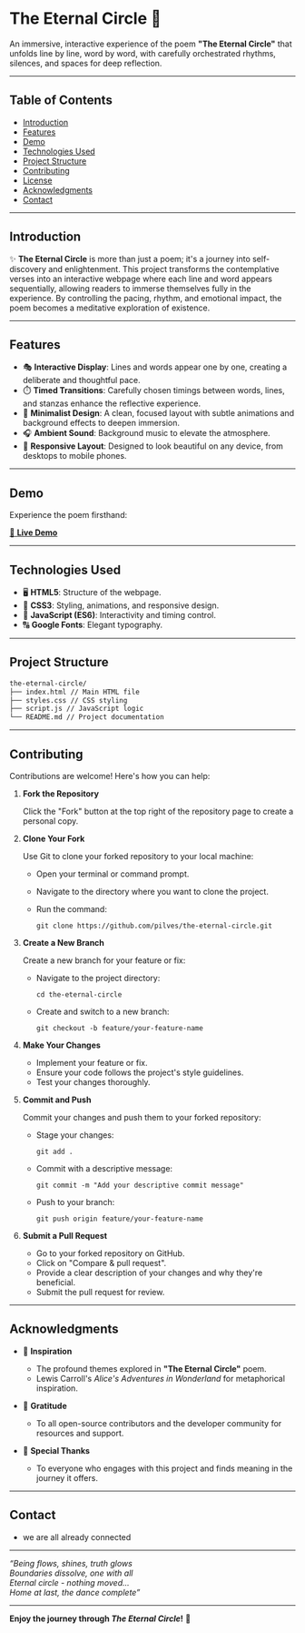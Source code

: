 # The Eternal Circle 🌌

An immersive, interactive experience of the poem **"The Eternal Circle"** that unfolds line by line, word by word, with carefully orchestrated rhythms, silences, and spaces for deep reflection.

---

## Table of Contents

- [Introduction](#introduction)
- [Features](#features)
- [Demo](#demo)
- [Technologies Used](#technologies-used)
- [Project Structure](#project-structure)
- [Contributing](#contributing)
- [License](#license)
- [Acknowledgments](#acknowledgments)
- [Contact](#contact)

---

## Introduction

✨ **The Eternal Circle** is more than just a poem; it's a journey into self-discovery and enlightenment. This project transforms the contemplative verses into an interactive webpage where each line and word appears sequentially, allowing readers to immerse themselves fully in the experience. By controlling the pacing, rhythm, and emotional impact, the poem becomes a meditative exploration of existence.

---

## Features

- 🎭 **Interactive Display**: Lines and words appear one by one, creating a deliberate and thoughtful pace.
- ⏱️ **Timed Transitions**: Carefully chosen timings between words, lines, and stanzas enhance the reflective experience.
- 🌠 **Minimalist Design**: A clean, focused layout with subtle animations and background effects to deepen immersion.
- 🎧 **Ambient Sound**: Background music to elevate the atmosphere.
- 📱 **Responsive Layout**: Designed to look beautiful on any device, from desktops to mobile phones.

---

## Demo

Experience the poem firsthand:

[🚀 **Live Demo**]([https:www.pilves.github.io/diip](https://pilves.github.io/diip/))


---

## Technologies Used

- 🖥️ **HTML5**: Structure of the webpage.
- 🎨 **CSS3**: Styling, animations, and responsive design.
- 📜 **JavaScript (ES6)**: Interactivity and timing control.
- 🔠 **Google Fonts**: Elegant typography.

---

## Project Structure

```bash
the-eternal-circle/ 
├── index.html // Main HTML file 
├── styles.css // CSS styling 
├── script.js // JavaScript logic 
└── README.md // Project documentation
```

---

## Contributing

Contributions are welcome! Here's how you can help:

1. **Fork the Repository**

   Click the "Fork" button at the top right of the repository page to create a personal copy.

2. **Clone Your Fork**

   Use Git to clone your forked repository to your local machine:

   - Open your terminal or command prompt.
   - Navigate to the directory where you want to clone the project.
   - Run the command:

     ```
     git clone https://github.com/pilves/the-eternal-circle.git
     ```

3. **Create a New Branch**

   Create a new branch for your feature or fix:

   - Navigate to the project directory:

     ```
     cd the-eternal-circle
     ```

   - Create and switch to a new branch:

     ```
     git checkout -b feature/your-feature-name
     ```

4. **Make Your Changes**

   - Implement your feature or fix.
   - Ensure your code follows the project's style guidelines.
   - Test your changes thoroughly.

5. **Commit and Push**

   Commit your changes and push them to your forked repository:

   - Stage your changes:

     ```
     git add .
     ```

   - Commit with a descriptive message:

     ```
     git commit -m "Add your descriptive commit message"
     ```

   - Push to your branch:

     ```
     git push origin feature/your-feature-name
     ```

6. **Submit a Pull Request**

   - Go to your forked repository on GitHub.
   - Click on "Compare & pull request".
   - Provide a clear description of your changes and why they're beneficial.
   - Submit the pull request for review.

---

## Acknowledgments

- 💖 **Inspiration**

  - The profound themes explored in **"The Eternal Circle"** poem.
  - Lewis Carroll's *Alice's Adventures in Wonderland* for metaphorical inspiration.

- 🙏 **Gratitude**

  - To all open-source contributors and the developer community for resources and support.

- 🎉 **Special Thanks**

  - To everyone who engages with this project and finds meaning in the journey it offers.

---

## Contact

- we are all already connected


---

*“Being flows, shines, truth glows  
Boundaries dissolve, one with all  
Eternal circle - nothing moved...  
Home at last, the dance complete”*

---

**Enjoy the journey through *The Eternal Circle*!** 🌟
